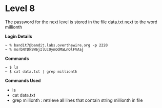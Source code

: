 # Level 8

The password for the next level is stored in the file data.txt next to the word millionth

**Login Details**
```
~ % bandit7@bandit.labs.overthewire.org -p 2220
~ % morbNTDkSW6jIlUc0ymOdMaLnOlFVAaj
```

**Commands**
```
~ $ ls
~ $ cat data.txt | grep millionth
```

**Commands Used**
- ls
- cat data.txt
- grep millionth : retrieve all lines that contain string millionth in file
